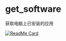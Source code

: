 # get_software
获取电脑上已安装的应用


[![ReadMe Card](https://github-readme-stats.vercel.app/api/pin/?username=z1mu&repo=get_software)](https://github.com/z1mu/get_software)
